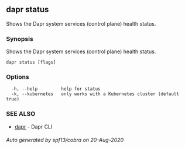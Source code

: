 ## dapr status

Shows the Dapr system services (control plane) health status.

### Synopsis

Shows the Dapr system services (control plane) health status.

```
dapr status [flags]
```

### Options

```
  -h, --help         help for status
  -k, --kubernetes   only works with a Kubernetes cluster (default true)
```

### SEE ALSO

* [dapr](dapr.md)	 - Dapr CLI

###### Auto generated by spf13/cobra on 20-Aug-2020
